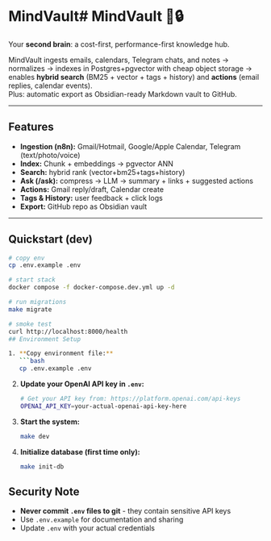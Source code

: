 # MindVault# MindVault 🧠🔒

Your **second brain**: a cost-first, performance-first knowledge hub.

MindVault ingests emails, calendars, Telegram chats, and notes → normalizes → indexes in Postgres+pgvector with cheap object storage → enables **hybrid search** (BM25 + vector + tags + history) and **actions** (email replies, calendar events).  
Plus: automatic export as Obsidian-ready Markdown vault to GitHub.

---

## Features
- **Ingestion (n8n):** Gmail/Hotmail, Google/Apple Calendar, Telegram (text/photo/voice)
- **Index:** Chunk + embeddings → pgvector ANN
- **Search:** hybrid rank (vector+bm25+tags+history)
- **Ask (/ask):** compress → LLM → summary + links + suggested actions
- **Actions:** Gmail reply/draft, Calendar create
- **Tags & History:** user feedback + click logs
- **Export:** GitHub repo as Obsidian vault

---

## Quickstart (dev)
```bash
# copy env
cp .env.example .env

# start stack
docker compose -f docker-compose.dev.yml up -d

# run migrations
make migrate

# smoke test
curl http://localhost:8000/health
## Environment Setup

1. **Copy environment file:**
   ```bash
   cp .env.example .env
   ```

2. **Update your OpenAI API key in `.env`:**
   ```bash
   # Get your API key from: https://platform.openai.com/api-keys
   OPENAI_API_KEY=your-actual-openai-api-key-here
   ```

3. **Start the system:**
   ```bash
   make dev
   ```

4. **Initialize database (first time only):**
   ```bash
   make init-db
   ```

## Security Note
- **Never commit `.env` files to git** - they contain sensitive API keys
- Use `.env.example` for documentation and sharing
- Update `.env` with your actual credentials
